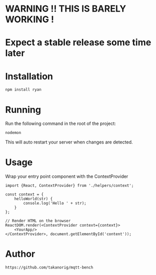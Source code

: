 

# WARNING !! THIS IS BARELY WORKING !
# Expect a stable release some time later


# Installation

    npm install ryan

# Running

Run the following command in the root of the project:

    nodemon

This will auto restart your server when changes are detected.


# Usage

Wrap your entry point component with the ContextProvider

    import {React, ContextProvider} from './helpers/context';

    const context = {
        helloWorld(str) {
            console.log('Hello ' + str);
        }
    };

    // Render HTML on the browser
    ReactDOM.render(<ContextProvider context={context}>
        <YourApp/>
    </ContextProvider>, document.getElementById('content'));


# Author

    https://github.com/takanorig/mqtt-bench
